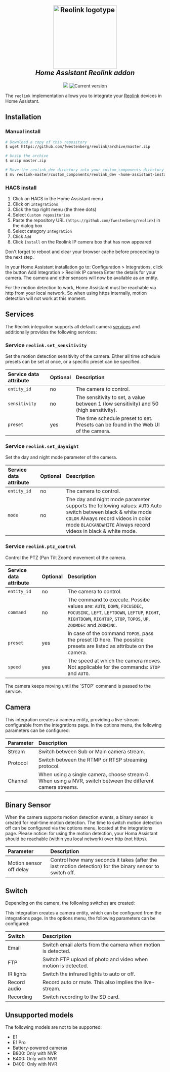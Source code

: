 <h2 align="center">
  <a href="https://reolink.com"><img src="./logo.png" alt="Reolink logotype" width="200"></a>
  <br>
  <i>Home Assistant Reolink addon</i>
  <br>
</h2>

<p align="center">
  <a href="https://github.com/custom-components/hacs"><img src="https://img.shields.io/badge/HACS-Custom-orange.svg"></a>
  <img src="https://img.shields.io/github/v/release/fwestenberg/reolink_dev" alt="Current version">
</p>

The `reolink` implementation allows you to integrate your [Reolink](https://www.reolink.com/) devices in Home Assistant.

## Installation

### Manual install

```bash
# Download a copy of this repository
$ wget https://github.com/fwestenberg/reolink/archive/master.zip

# Unzip the archive
$ unzip master.zip

# Move the reolink_dev directory into your custom_components directory in your Home Assistant install
$ mv reolink-master/custom_components/reolink_dev <home-assistant-install-directory>/config/custom_components/
```


### HACS install

  1. Click on HACS in the Home Assistant menu
  2. Click on `Integrations`
  3. Click the top right menu (the three dots)
  4. Select `Custom repositories`
  5. Paste the repository URL (`https://github.com/fwestenberg/reolink`) in the dialog box
  6. Select category `Integration`
  7. Click `Add`
  8. Click `Install` on the Reolink IP camera box that has now appeared
  


Don't forget to reboot and clear your browser cache before proceeding to the next step.

In your Home Assistant installation go to: Configuration > Integrations, click the button Add Integration > Reolink IP camera
Enter the details for your camera. The camera and other sensors will now be available as an entity. 

For the motion detection to work, Home Assistant must be reachable via http from your local network. So when using https internally, motion detection will not work at this moment.

## Services

The Reolink integration supports all default camera [services](https://www.home-assistant.io/integrations/camera/#services) and additionally provides the following services:

### Service `reolink.set_sensitivity`

Set the motion detection sensitivity of the camera. Either all time schedule presets can be set at once, or a specific preset can be specified.

| Service data attribute  | Optional  | Description  |
| :---------------------- | :-------- | :----------- |
| `entity_id`             | no        | The camera to control.
| `sensitivity`           | no        | The sensitivity to set, a value between 1 (low sensitivity) and 50 (high sensitivity).
| `preset`                | yes       | The time schedule preset to set. Presets can be found in the Web UI of the camera.

### Service `reolink.set_daynight`

Set the day and night mode parameter of the camera.  

| Service data attribute  | Optional  | Description  |
| :---------------------- | :-------- | :----------- |
| `entity_id`             | no        | The camera to control.
| `mode`                  | no        | The day and night mode parameter supports the following values: `AUTO` Auto switch between black & white mode `COLOR` Always record videos in color mode `BLACKANDWHITE` Always record videos in black & white mode.

### Service `reolink.ptz_control`

Control the PTZ (Pan Tilt Zoom) movement of the camera.

| Service data attribute  | Optional  | Description  |
| :---------------------- | :-------- | :----------- |
| `entity_id`             | no        | The camera to control.
| `command`               | no        | The command to execute. Possibe values are: `AUTO`, `DOWN`, `FOCUSDEC`, `FOCUSINC`, `LEFT`, `LEFTDOWN`, `LEFTUP`, `RIGHT`, `RIGHTDOWN`, `RIGHTUP`, `STOP`, `TOPOS`, `UP`, `ZOOMDEC` and `ZOOMINC`.
| `preset`                | yes       | In case of the command `TOPOS`, pass the preset ID here. The possible presets are listed as attribute on the camera.
| `speed`                 | yes       | The speed at which the camera moves. Not applicable for the commands: `STOP` and `AUTO`.

<div class='note'>
The camera keeps moving until the `STOP` command is passed to the service.
</div>

## Camera

This integration creates a camera entity, providing a live-stream configurable from the integrations page. In the options menu, the following parameters can be configured:

| Parameter               | Description                                                                                                 |
| :-------------------    | :---------------------------------------------------------------------------------------------------------- |
| Stream                  | Switch between Sub or Main camera stream.                                                                   |
| Protocol                | Switch between the RTMP or RTSP streaming protocol.                                                         |
| Channel                 | When using a single camera, choose stream 0. When using a NVR, switch between the different camera streams. |

## Binary Sensor

When the camera supports motion detection events, a binary sensor is created for real-time motion detection. The time to switch motion detection off can be configured via the options menu, located at the integrations page. Please notice: for using the motion detection, your Homa Assistant should be reachable (within you local network) over http (not https).

| Parameter               | Description                                                                                                 |
| :-------------------    | :---------------------------------------------------------------------------------------------------------- |
| Motion sensor off delay | Control how many seconds it takes (after the last motion detection) for the binary sensor to switch off.    |

## Switch

Depending on the camera, the following switches are created:

This integration creates a camera entity, which can be configured from the integrations page. In the options menu, the following parameters can be configured:

| Switch               | Description |
| :------------------- | :------------------------------------------------------------ |
| Email                | Switch email alerts from the camera when motion is detected.  |
| FTP                  | Switch FTP upload of photo and video when motion is detected. |
| IR lights            | Switch the infrared lights to auto or off.                    |
| Record audio         | Record auto or mute. This also implies the live-stream.       |
| Recording            | Switch recording to the SD card.                              |

## Unsupported models

The following models are not to be supported:

- E1
- E1 Pro
- Battery-powered cameras
- B800: Only with NVR
- B400: Only with NVR
- D400: Only with NVR
